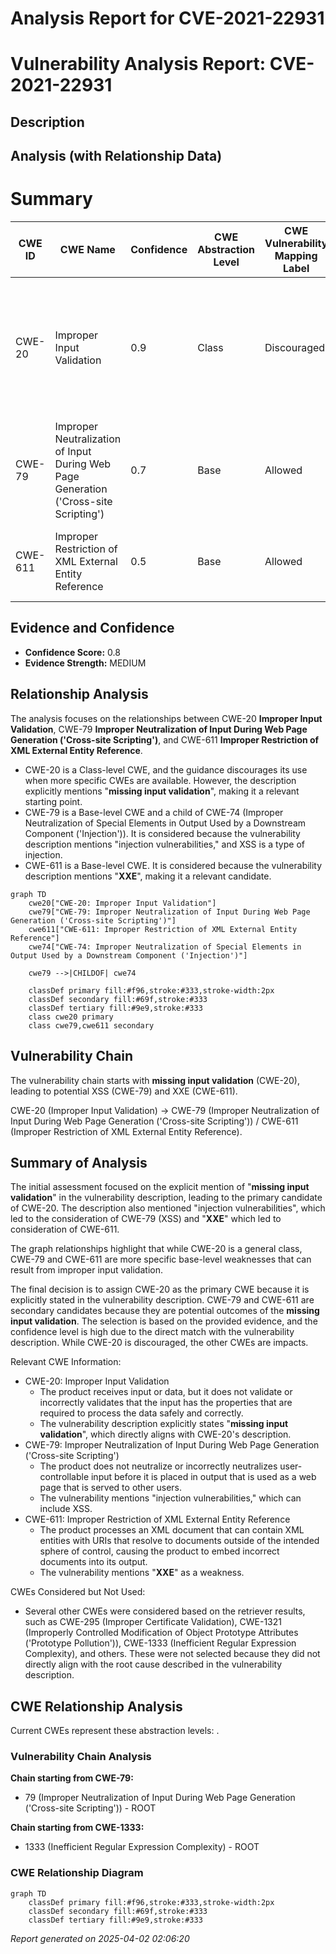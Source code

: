 # Analysis Report for CVE-2021-22931

# Vulnerability Analysis Report: CVE-2021-22931

## Description



## Analysis (with Relationship Data)

# Summary
| CWE ID | CWE Name | Confidence | CWE Abstraction Level | CWE Vulnerability Mapping Label | CWE-Vulnerability Mapping Notes |
|---|---|---|---|---|---|
| CWE-20 | Improper Input Validation | 0.9 | Class | Discouraged | The vulnerability description explicitly states "missing input validation". While discouraged, it's the most direct match. |
| CWE-79 | Improper Neutralization of Input During Web Page Generation ('Cross-site Scripting') | 0.7 | Base | Allowed | Secondary candidate, given the mention of "injection vulnerabilities" which can include XSS. |
| CWE-611 | Improper Restriction of XML External Entity Reference | 0.5 | Base | Allowed | Secondary candidate, given the mention of "XXE" in the description. |

## Evidence and Confidence

*   **Confidence Score:** 0.8
*   **Evidence Strength:** MEDIUM

## Relationship Analysis
The analysis focuses on the relationships between CWE-20 **Improper Input Validation**, CWE-79 **Improper Neutralization of Input During Web Page Generation ('Cross-site Scripting')**, and CWE-611 **Improper Restriction of XML External Entity Reference**.

- CWE-20 is a Class-level CWE, and the guidance discourages its use when more specific CWEs are available. However, the description explicitly mentions "**missing input validation**", making it a relevant starting point.
- CWE-79 is a Base-level CWE and a child of CWE-74 (Improper Neutralization of Special Elements in Output Used by a Downstream Component ('Injection')). It is considered because the vulnerability description mentions "injection vulnerabilities," and XSS is a type of injection.
- CWE-611 is a Base-level CWE. It is considered because the vulnerability description mentions "**XXE**", making it a relevant candidate.

```mermaid
graph TD
    cwe20["CWE-20: Improper Input Validation"]
    cwe79["CWE-79: Improper Neutralization of Input During Web Page Generation ('Cross-site Scripting')"]
    cwe611["CWE-611: Improper Restriction of XML External Entity Reference"]
    cwe74["CWE-74: Improper Neutralization of Special Elements in Output Used by a Downstream Component ('Injection')"]

    cwe79 -->|CHILDOF| cwe74
    
    classDef primary fill:#f96,stroke:#333,stroke-width:2px
    classDef secondary fill:#69f,stroke:#333
    classDef tertiary fill:#9e9,stroke:#333
    class cwe20 primary
    class cwe79,cwe611 secondary
```

## Vulnerability Chain
The vulnerability chain starts with **missing input validation** (CWE-20), leading to potential XSS (CWE-79) and XXE (CWE-611).

CWE-20 (Improper Input Validation) -> CWE-79 (Improper Neutralization of Input During Web Page Generation ('Cross-site Scripting')) / CWE-611 (Improper Restriction of XML External Entity Reference).

## Summary of Analysis
The initial assessment focused on the explicit mention of "**missing input validation**" in the vulnerability description, leading to the primary candidate of CWE-20. The description also mentioned "injection vulnerabilities", which led to the consideration of CWE-79 (XSS) and "**XXE**" which led to consideration of CWE-611.

The graph relationships highlight that while CWE-20 is a general class, CWE-79 and CWE-611 are more specific base-level weaknesses that can result from improper input validation.

The final decision is to assign CWE-20 as the primary CWE because it is explicitly stated in the vulnerability description. CWE-79 and CWE-611 are secondary candidates because they are potential outcomes of the **missing input validation**. The selection is based on the provided evidence, and the confidence level is high due to the direct match with the vulnerability description. While CWE-20 is discouraged, the other CWEs are impacts.

Relevant CWE Information:
- CWE-20: Improper Input Validation
  - The product receives input or data, but it does not validate or incorrectly validates that the input has the properties that are required to process the data safely and correctly.
  - The vulnerability description explicitly states "**missing input validation**", which directly aligns with CWE-20's description.
- CWE-79: Improper Neutralization of Input During Web Page Generation ('Cross-site Scripting')
  - The product does not neutralize or incorrectly neutralizes user-controllable input before it is placed in output that is used as a web page that is served to other users.
  - The vulnerability mentions "injection vulnerabilities," which can include XSS.
- CWE-611: Improper Restriction of XML External Entity Reference
  - The product processes an XML document that can contain XML entities with URIs that resolve to documents outside of the intended sphere of control, causing the product to embed incorrect documents into its output.
  - The vulnerability mentions "**XXE**" as a weakness.

CWEs Considered but Not Used:
- Several other CWEs were considered based on the retriever results, such as CWE-295 (Improper Certificate Validation), CWE-1321 (Improperly Controlled Modification of Object Prototype Attributes ('Prototype Pollution')), CWE-1333 (Inefficient Regular Expression Complexity), and others. These were not selected because they did not directly align with the root cause described in the vulnerability description.


## CWE Relationship Analysis

Current CWEs represent these abstraction levels: .


### Vulnerability Chain Analysis

**Chain starting from CWE-79:**
- 79 (Improper Neutralization of Input During Web Page Generation ('Cross-site Scripting')) - ROOT


**Chain starting from CWE-1333:**
- 1333 (Inefficient Regular Expression Complexity) - ROOT



### CWE Relationship Diagram

```mermaid
graph TD
    classDef primary fill:#f96,stroke:#333,stroke-width:2px
    classDef secondary fill:#69f,stroke:#333
    classDef tertiary fill:#9e9,stroke:#333
```



*Report generated on 2025-04-02 02:06:20*
